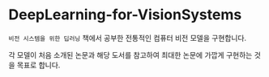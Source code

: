 # DeepLearning-for-VisionSystems

`비전 시스템을 위한 딥러닝` 책에서 공부한 전통적인 컴퓨터 비전 모델을 구현합니다.

각 모델이 처음 소개된 논문과 해당 도서를 참고하여 최대한 논문에 가깝게 구현하는 것을 목표로 합니다.
